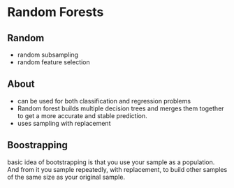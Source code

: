 # Random Forests

## Random
- random subsampling
- random feature selection

## About
- can be used for both classification and regression problems
- Random forest builds multiple decision trees and merges them together to get a more accurate and stable prediction.
- uses sampling with replacement

## Boostrapping
basic idea of bootstrapping is that you use your sample as a population. And from it you sample repeatedly, with replacement, to build other samples of the same size as your original sample.
